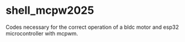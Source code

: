 # shell_mcpw2025
Codes necessary for the correct operation of a bldc motor and esp32 microcontroller with mcpwm.
